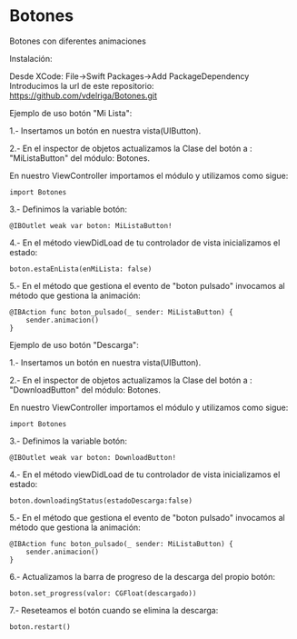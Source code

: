 # Botones

Botones con diferentes animaciones

Instalación:

Desde XCode: File->Swift Packages->Add PackageDependency
Introducimos la url de este repositorio:
https://github.com/vdelriga/Botones.git


Ejemplo de uso botón "Mi Lista":


1.- Insertamos un botón en nuestra vista(UIButton).

2.- En el inspector de objetos actualizamos la Clase del botón a : "MiListaButton" del módulo: Botones.

En nuestro ViewController importamos el módulo y utilizamos como sigue:

    import Botones

3.- Definimos la variable botón:

    @IBOutlet weak var boton: MiListaButton!
    
4.- En el método viewDidLoad de tu controlador de vista inicializamos el estado:

    boton.estaEnLista(enMiLista: false)
    
5.- En el método que gestiona el evento de "boton pulsado" invocamos al método que gestiona la animación:
    
    @IBAction func boton_pulsado(_ sender: MiListaButton) {
        sender.animacion()
    }
    

Ejemplo de uso botón "Descarga":


1.- Insertamos un botón en nuestra vista(UIButton).

2.- En el inspector de objetos actualizamos la Clase del botón a : "DownloadButton" del módulo: Botones.

En nuestro ViewController importamos el módulo y utilizamos como sigue:

    import Botones

3.- Definimos la variable botón:

    @IBOutlet weak var boton: DownloadButton!
    
4.- En el método viewDidLoad de tu controlador de vista inicializamos el estado:

    boton.downloadingStatus(estadoDescarga:false)
    
5.- En el método que gestiona el evento de "boton pulsado" invocamos al método que gestiona la animación:
    
    @IBAction func boton_pulsado(_ sender: MiListaButton) {
        sender.animacion()
    }

6.- Actualizamos la barra de progreso de la descarga del  propio botón:

    boton.set_progress(valor: CGFloat(descargado))

7.- Reseteamos el botón cuando se elimina la descarga:

    boton.restart()
